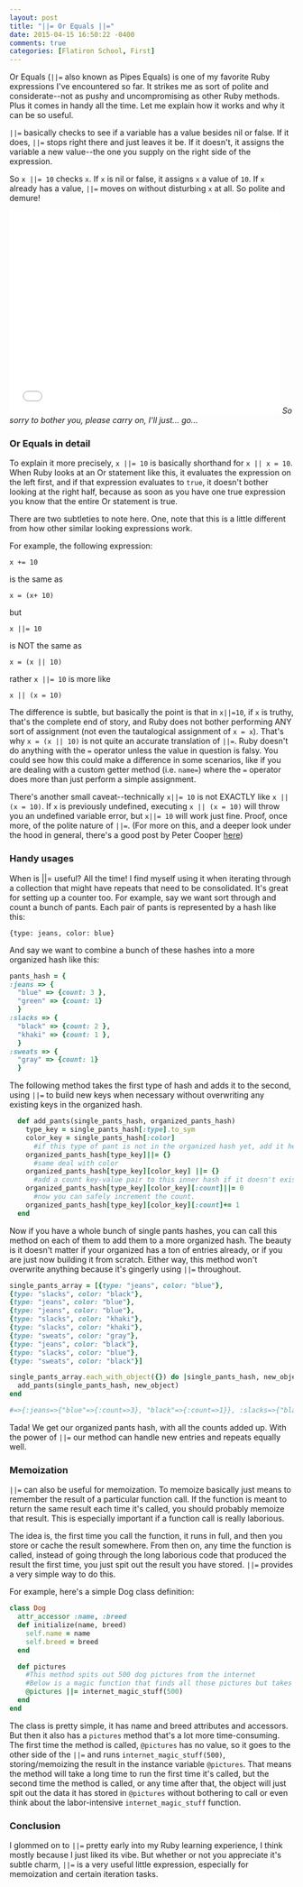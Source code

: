 ```yaml
---
layout: post
title: "||= Or Equals ||="
date: 2015-04-15 16:50:22 -0400
comments: true
categories: [Flatiron School, First]
---
```


Or Equals (`||=` also known as Pipes Equals) is one of my favorite Ruby expressions I've encountered so far. It strikes me as sort of polite and considerate--not as pushy and uncompromising as other Ruby methods. Plus it comes in handy all the time. Let me explain how it works and why it can be so useful.

`||=` basically checks to see if a variable has a value besides nil or false. If it does, `||=` stops right there and just leaves it be. If it doesn't, it assigns the variable a new value--the one you supply on the right side of the expression.

So `x ||= 10` checks `x`. If `x` is nil or false, it assigns `x` a value of `10`. If `x` already has a value, `||=` moves on without disturbing `x` at all. So polite and demure!


<iframe src="//giphy.com/embed/HQvoFeZbR5wD6" width="480" height="360" frameBorder="0" style="max-width: 100%" class="giphy-embed" webkitAllowFullScreen mozallowfullscreen allowFullScreen></iframe>
<caption><em>So sorry to bother you, please carry on, I'll just... go... </em></caption>

<h3>Or Equals in detail</h3>

To explain it more precisely, `x ||= 10` is basically shorthand for `x || x = 10`. When Ruby looks at an Or statement like this, it evaluates the expression on the left first, and if that expression evaluates to `true`, it doesn't bother looking at the right half, because as soon as you have one true expression you know that the entire Or statement is true.

There are two subtleties to note here. One, note that this is a little different from how other similar looking expressions work.

For example, the following expression: 

`x += 10`

is the same as 

`x = (x+ 10)`

but

`x ||= 10`

is NOT the same as

`x = (x || 10)`

rather `x ||= 10` is more like

`x || (x = 10)`

The difference is subtle, but basically the point is that in `x||=10`, if `x` is truthy, that's the complete end of story, and Ruby does not bother performing ANY sort of assignment (not even the tautalogical assignment of `x = x`). That's why `x = (x || 10)` is not quite an accurate translation of `||=`. Ruby doesn't do anything with the `=` operator unless the value in question is falsy. You could see how this could make a difference in some scenarios, like if you are dealing with a custom getter method (i.e. `name=`) where the `=` operator does more than just perform a simple assignment.

There's another small caveat--technically `x||= 10` is not EXACTLY like `x || (x = 10)`. If `x` is previously undefined, executing `x || (x = 10)` will throw you an undefined variable error, but `x||= 10` will work just fine. Proof, once more, of the polite nature of `||=`. (For more on this, and a deeper look under the hood in general, there's a good post by Peter Cooper <a href="http://www.rubyinside.com/what-rubys-double-pipe-or-equals-really-does-5488.html">here</a>)


<h3>Handy usages</h3>

When is ||= useful? All the time! I find myself using it when iterating through a collection that might have repeats that need to be consolidated. It's great for setting up a counter too. For example, say we want sort through and count a bunch of pants. Each pair of pants is represented by a hash like this:

`{type: jeans, color: blue}`

And say we want to combine a bunch of these hashes into a more organized hash like this:
```ruby
pants_hash = {
:jeans => { 
  "blue" => {count: 3 },
  "green" => {count: 1}
  }
:slacks => {
  "black" => {count: 2 },
  "khaki" => {count: 1 },
  }
:sweats => { 
  "gray" => {count: 1}
  }
```
The following method takes the first type of hash and adds it to the second, using `||=` to build new keys when necessary without overwriting any existing keys in the organized hash.
```ruby
  def add_pants(single_pants_hash, organized_pants_hash)
    type_key = single_pants_hash[:type].to_sym
    color_key = single_pants_hash[:color]
      #if this type of pant is not in the organized hash yet, add it here pointing to an empty hash
    organized_pants_hash[type_key]||= {}
      #same deal with color
    organized_pants_hash[type_key][color_key] ||= {}
      #add a count key-value pair to this inner hash if it doesn't exist yet
    organized_pants_hash[type_key][color_key][:count]||= 0
      #now you can safely increment the count.
    organized_pants_hash[type_key][color_key][:count]+= 1
  end
```

Now if you have a whole bunch of single pants hashes, you can call this method on each of them to add them to a more organized hash. The beauty is it doesn't matter if your organized has a ton of entries already, or if you are just now building it from scratch. Either way, this method won't overwrite anything because it's gingerly using `||=` throughout.
```ruby
single_pants_array = [{type: "jeans", color: "blue"},
{type: "slacks", color: "black"},
{type: "jeans", color: "blue"},
{type: "jeans", color: "blue"},
{type: "slacks", color: "khaki"},
{type: "slacks", color: "khaki"},
{type: "sweats", color: "gray"},
{type: "jeans", color: "black"},
{type: "slacks", color: "blue"},
{type: "sweats", color: "black"}]

single_pants_array.each_with_object({}) do |single_pants_hash, new_object|
  add_pants(single_pants_hash, new_object)
end

#=>{:jeans=>{"blue"=>{:count=>3}, "black"=>{:count=>1}}, :slacks=>{"black"=>{:count=>1}, "khaki"=>{:count=>2}, "blue"=>{:count=>1}}, :sweats=>{"gray"=>{:count=>1}, "black"=>{:count=>1}}} 
```
Tada! We get our organized pants hash, with all the counts added up. With the power of `||=` our method can handle new entries and repeats equally well.

<h3>Memoization</h3>

`||=` can also be useful for memoization. To memoize basically just means to remember the result of a particular function call. If the function is meant to return the same result each time it's called, you should probably memoize that result. This is especially important if a function call is really laborious.

The idea is, the first time you call the function, it runs in full, and then you store or cache the result somewhere. From then on, any time the function is called, instead of going through the long laborious code that produced the result the first time, you just spit out the result you have stored. `||=` provides a very simple way to do this.

For example, here's a simple Dog class definition:

```ruby
class Dog
  attr_accessor :name, :breed
  def initialize(name, breed)
    self.name = name
    self.breed = breed
  end

  def pictures
    #This method spits out 500 dog pictures from the internet
    #Below is a magic function that finds all those pictures but takes a really long time
    @pictures ||= internet_magic_stuff(500)
  end
end
```

The class is pretty simple, it has name and breed attributes and accessors. But then it also has a `pictures` method that's a lot more time-consuming. The first time the method is called, `@pictures` has no value, so it goes to the other side of the `||=` and runs `internet_magic_stuff(500)`, storing/memoizing the result in the instance variable `@pictures`. That means the method will take a long time to run the first time it's called, but the second time the method is called, or any time after that, the object will just spit out the data it has stored in `@pictures` without bothering to call or even think about the labor-intensive `internet_magic_stuff` function.

<h3>Conclusion</h3>

I glommed on to `||=` pretty early into my Ruby learning experience, I think mostly because I just liked its vibe. But whether or not you appreciate it's subtle charm, `||=` is a very useful little expression, especially for memoization and certain iteration tasks. 

